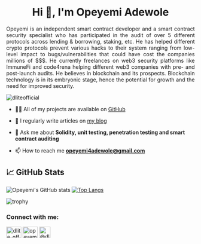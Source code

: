 <h1 align="center">Hi 👋, I'm Opeyemi Adewole</h1>
<p align="justify">Opeyemi is an independent smart contract developer and a smart contract security specialist who has participated in the audit of over 5 different protocols across lending & borrowing, staking, etc. He has helped different crypto protocols prevent various hacks to their system ranging from low-level impact to bugs/vulnerabilities that could have cost the companies millions of $$$. He currently freelances on web3 security platforms like ImmuneFi and code4rena helping different web3 companies with pre- and post-launch audits. He believes in blockchain and its prospects. Blockchain technology is in its embryonic stage, hence the potential for growth and the need for improved security.</p>

<p align="left"> <img src="https://komarev.com/ghpvc/?username=dliteofficial&label=Profile%20views&color=0e75b6&style=flat" alt="dliteofficial" /> </p>

- 👨‍💻 All of my projects are available on [GitHub](https://github.com/dliteofficial)

- 📝 I regularly write articles on [my blog](dliteofficial.hashnode.dev)

- 💬 Ask me about **Solidity, unit testing, penetration testing and smart contract auditing**

- 📫 How to reach me **opeyemi4adewole@gmail.com**

## &#x1f4c8; GitHub Stats

![Opeyemi's GitHub stats](https://github-readme-stats.vercel.app/api?username=dliteofficial&show_icons=true&theme=tokyonight&count_private=true&include_all_commits=true)
[![Top Langs](https://github-readme-stats.vercel.app/api/top-langs/?username=dliteofficial&layout=compact&theme=tokyonight)](https://github.com/dliteofficial)

![trophy](https://github-profile-trophy.vercel.app/?username=dliteofficial)

<h3 align="left">Connect with me:</h3>
<p align="left">
<a href="https://twitter.com/dlite_official" target="blank"><img align="center" src="https://raw.githubusercontent.com/rahuldkjain/github-profile-readme-generator/master/src/images/icons/Social/twitter.svg" alt="dlite_official" height="30" width="40" /></a>
<a href="https://linkedin.com/in/opeyemi-adewole" target="blank"><img align="center" src="https://raw.githubusercontent.com/rahuldkjain/github-profile-readme-generator/master/src/images/icons/Social/linked-in-alt.svg" alt="opeyemi-adewole" height="30" width="40" /></a>
<a href="https://hashnode.com/@dliteofficial" target="blank"><img align="center" src="https://img.icons8.com/color/480/hashnode.png" alt="@dliteofficial" height="30" width="30" /></a>
</p>
